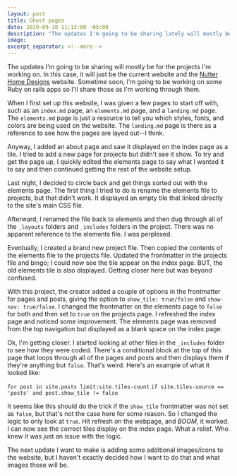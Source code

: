 ```yaml
---
layout: post
title: Ghost pages
date: 2019-09-10 11:13:00 -05:00
description: "The updates I'm going to be sharing lately will mostly be for the projects I'm working on."
image: 
excerpt_separator: <!--more-->
---
```


The updates I'm going to be sharing will mostly be for the projects I'm working on. In this case, it will just be the current website and the [Nutter Home Designs](https://www.nutterhomedesigns.com) website. Sometime soon, I'm going to be working on<!--more--> some Ruby on rails apps so I'll share those as I'm working through them. 

When I first set up this website, I was given a few pages to start off with, such as an `index.md` page, an `elements.md` page, and a `landing.md` page. The `elements.md` page is just a resource to tell you which styles, fonts, and colors are being used on the website. The `landing.md` page is there as a reference to see how the pages are layed out--I think.

Anyway, I added an about page and saw it displayed on the index page as a tile. I tried to add a new page for projects but didn't see it show. To try and get the page up, I quickly edited the elements page to say what I wanted it to say and then continued getting the rest of the website setup. 

Last night, I decided to circle back and get things sorted out with the elements page. The first thing I tried to do is rename the elements file to projects, but that didn't work. It displayed an empty tile that linked directly to the site's main CSS file. 

Afterward, I renamed the file back to elements and then dug through all of the `_layouts` folders and `_includes` folders in the project. There was no apparent reference to the elements file. I was perplexed. 

Eventually, I created a brand new project file. Then copied the contents of the elements file to the projects file. Updated the frontmatter in the projects file and bingo; I could now see the tile appear on the index page. BUT, the old elements tile is also displayed. Getting closer here but was beyond confused.

With this project, the creator added a couple of options in the frontmatter for pages and posts, giving the option to `show_tile: true/false` and `show-nav: true/false`. I changed the frontmatter on the elements page to `false` for both and then set to `true` on the projects page. I refreshed the index page and noticed some improvement. The elements page was removed from the top navigation but displayed as a blank space on the index page. 

Ok, I'm getting closer. I started looking at other files in the `_includes` folder to see how they were coded. There's a conditional block at the top of this page that loops through all of the pages and posts and then displays them if they're anything but `false`. That's weird. Here's an example of what it looked like: 

`for post in site.posts limit:site.tiles-count`
  `if site.tiles-source == 'posts' and post.show_tile != false` 

It seems like this should do the trick if the `show_tile` frontmatter was not set as `false`, but that's not the case here for some reason. So I changed the logic to only look at `true`. Hit refresh on the webpage, and *BOOM*, it worked. I can now see the correct tiles display on the index page. What a relief. Who knew it was just an issue with the logic. 

The next update I want to make is adding some additional images/icons to the website, but I haven't exactly decided how I want to do that and what images those will be.